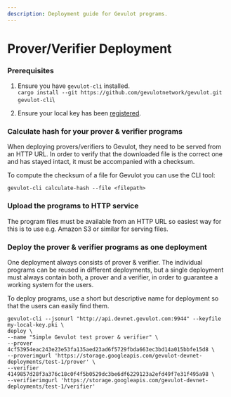 ```yaml
---
description: Deployment guide for Gevulot programs.
---
```


# Prover/Verifier Deployment

### Prerequisites

1. Ensure you have `gevulot-cli` installed.\
   `cargo install --git https://github.com/gevulotnetwork/gevulot.git gevulot-cli`\

2. Ensure your local key has been [registered](https://docs.gevulot.com/gevulot-docs/devnet/key-registration).

### Calculate hash for your prover & verifier programs

When deploying provers/verifiers to Gevulot, they need to be served from an HTTP URL. In order to verify that the downloaded file is the correct one and has stayed intact, it must be accompanied with a checksum.

To compute the checksum of a file for Gevulot you can use the CLI tool:

`gevulot-cli calculate-hash --file <filepath>`

### Upload the programs to HTTP service

The program files must be available from an HTTP URL so easiest way for this is to use e.g. Amazon S3 or similar for serving files.

### Deploy the prover & verifier programs as one deployment

One deployment always consists of prover & verifier. The individual programs can be reused in different deployments, but a single deployment must always contain both, a prover and a verifier, in order to guarantee a working system for the users.

To deploy programs, use a short but descriptive name for deployment so that the users can easily find them.

`gevulot-cli --jsonurl "http://api.devnet.gevulot.com:9944" --keyfile my-local-key.pki \`\
`deploy \`\
`--name "Simple Gevulot test prover & verifier" \`\
`--prover 4cf53954eac243e23e53fa135aed23ad6f5729fbda663ec3bd14a015bbfe15d8 \`\
`--proverimgurl 'https://storage.googleapis.com/gevulot-devnet-deployments/test-1/prover' \`\
`--verifier 4149857d28f3a376c18c0f4f5b0529dc3be6df6229123a2efd49f7e31f495a98 \`\
`--verifierimgurl 'https://storage.googleapis.com/gevulot-devnet-deployments/test-1/verifier'`

